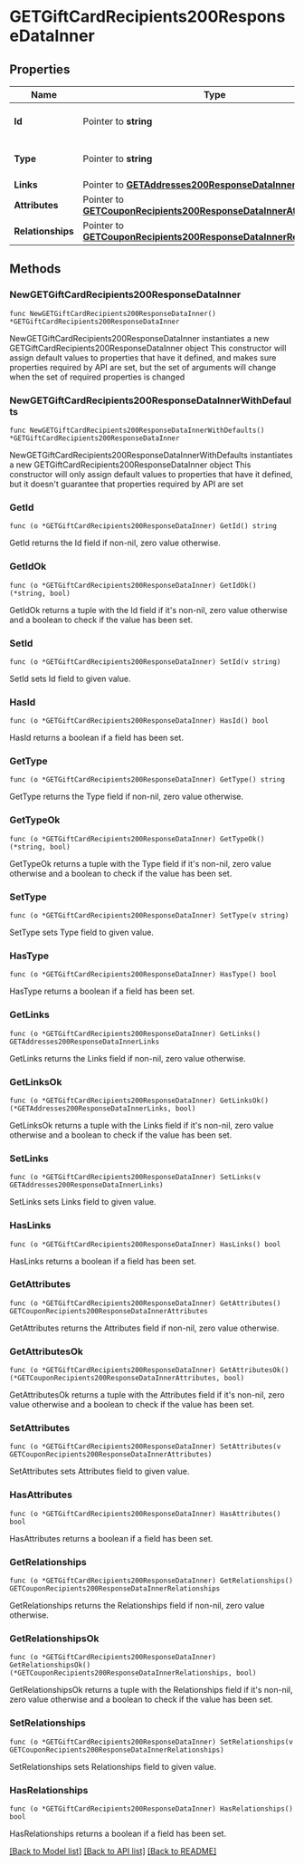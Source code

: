 # GETGiftCardRecipients200ResponseDataInner

## Properties

Name | Type | Description | Notes
------------ | ------------- | ------------- | -------------
**Id** | Pointer to **string** | The resource&#39;s id | [optional] 
**Type** | Pointer to **string** | The resource&#39;s type | [optional] 
**Links** | Pointer to [**GETAddresses200ResponseDataInnerLinks**](GETAddresses200ResponseDataInnerLinks.md) |  | [optional] 
**Attributes** | Pointer to [**GETCouponRecipients200ResponseDataInnerAttributes**](GETCouponRecipients200ResponseDataInnerAttributes.md) |  | [optional] 
**Relationships** | Pointer to [**GETCouponRecipients200ResponseDataInnerRelationships**](GETCouponRecipients200ResponseDataInnerRelationships.md) |  | [optional] 

## Methods

### NewGETGiftCardRecipients200ResponseDataInner

`func NewGETGiftCardRecipients200ResponseDataInner() *GETGiftCardRecipients200ResponseDataInner`

NewGETGiftCardRecipients200ResponseDataInner instantiates a new GETGiftCardRecipients200ResponseDataInner object
This constructor will assign default values to properties that have it defined,
and makes sure properties required by API are set, but the set of arguments
will change when the set of required properties is changed

### NewGETGiftCardRecipients200ResponseDataInnerWithDefaults

`func NewGETGiftCardRecipients200ResponseDataInnerWithDefaults() *GETGiftCardRecipients200ResponseDataInner`

NewGETGiftCardRecipients200ResponseDataInnerWithDefaults instantiates a new GETGiftCardRecipients200ResponseDataInner object
This constructor will only assign default values to properties that have it defined,
but it doesn't guarantee that properties required by API are set

### GetId

`func (o *GETGiftCardRecipients200ResponseDataInner) GetId() string`

GetId returns the Id field if non-nil, zero value otherwise.

### GetIdOk

`func (o *GETGiftCardRecipients200ResponseDataInner) GetIdOk() (*string, bool)`

GetIdOk returns a tuple with the Id field if it's non-nil, zero value otherwise
and a boolean to check if the value has been set.

### SetId

`func (o *GETGiftCardRecipients200ResponseDataInner) SetId(v string)`

SetId sets Id field to given value.

### HasId

`func (o *GETGiftCardRecipients200ResponseDataInner) HasId() bool`

HasId returns a boolean if a field has been set.

### GetType

`func (o *GETGiftCardRecipients200ResponseDataInner) GetType() string`

GetType returns the Type field if non-nil, zero value otherwise.

### GetTypeOk

`func (o *GETGiftCardRecipients200ResponseDataInner) GetTypeOk() (*string, bool)`

GetTypeOk returns a tuple with the Type field if it's non-nil, zero value otherwise
and a boolean to check if the value has been set.

### SetType

`func (o *GETGiftCardRecipients200ResponseDataInner) SetType(v string)`

SetType sets Type field to given value.

### HasType

`func (o *GETGiftCardRecipients200ResponseDataInner) HasType() bool`

HasType returns a boolean if a field has been set.

### GetLinks

`func (o *GETGiftCardRecipients200ResponseDataInner) GetLinks() GETAddresses200ResponseDataInnerLinks`

GetLinks returns the Links field if non-nil, zero value otherwise.

### GetLinksOk

`func (o *GETGiftCardRecipients200ResponseDataInner) GetLinksOk() (*GETAddresses200ResponseDataInnerLinks, bool)`

GetLinksOk returns a tuple with the Links field if it's non-nil, zero value otherwise
and a boolean to check if the value has been set.

### SetLinks

`func (o *GETGiftCardRecipients200ResponseDataInner) SetLinks(v GETAddresses200ResponseDataInnerLinks)`

SetLinks sets Links field to given value.

### HasLinks

`func (o *GETGiftCardRecipients200ResponseDataInner) HasLinks() bool`

HasLinks returns a boolean if a field has been set.

### GetAttributes

`func (o *GETGiftCardRecipients200ResponseDataInner) GetAttributes() GETCouponRecipients200ResponseDataInnerAttributes`

GetAttributes returns the Attributes field if non-nil, zero value otherwise.

### GetAttributesOk

`func (o *GETGiftCardRecipients200ResponseDataInner) GetAttributesOk() (*GETCouponRecipients200ResponseDataInnerAttributes, bool)`

GetAttributesOk returns a tuple with the Attributes field if it's non-nil, zero value otherwise
and a boolean to check if the value has been set.

### SetAttributes

`func (o *GETGiftCardRecipients200ResponseDataInner) SetAttributes(v GETCouponRecipients200ResponseDataInnerAttributes)`

SetAttributes sets Attributes field to given value.

### HasAttributes

`func (o *GETGiftCardRecipients200ResponseDataInner) HasAttributes() bool`

HasAttributes returns a boolean if a field has been set.

### GetRelationships

`func (o *GETGiftCardRecipients200ResponseDataInner) GetRelationships() GETCouponRecipients200ResponseDataInnerRelationships`

GetRelationships returns the Relationships field if non-nil, zero value otherwise.

### GetRelationshipsOk

`func (o *GETGiftCardRecipients200ResponseDataInner) GetRelationshipsOk() (*GETCouponRecipients200ResponseDataInnerRelationships, bool)`

GetRelationshipsOk returns a tuple with the Relationships field if it's non-nil, zero value otherwise
and a boolean to check if the value has been set.

### SetRelationships

`func (o *GETGiftCardRecipients200ResponseDataInner) SetRelationships(v GETCouponRecipients200ResponseDataInnerRelationships)`

SetRelationships sets Relationships field to given value.

### HasRelationships

`func (o *GETGiftCardRecipients200ResponseDataInner) HasRelationships() bool`

HasRelationships returns a boolean if a field has been set.


[[Back to Model list]](../README.md#documentation-for-models) [[Back to API list]](../README.md#documentation-for-api-endpoints) [[Back to README]](../README.md)


